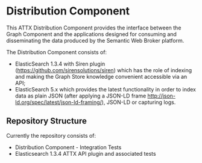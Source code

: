 # Distribution Component

This ATTX Distribution Component provides the interface between the Graph Component and the applications designed for consuming and disseminating the data produced by the Semantic Web Broker platform.

The Distribution Component consists of:
* ElasticSearch 1.3.4 with Siren plugin (https://github.com/sirensolutions/siren) which has the role of indexing and making the Graph Store knowledge convenient accessible via an API;
* ElasticSearch 5.x which provides the latest functionality in order to index data as plain JSON (after applying a JSON-LD frame http://json-ld.org/spec/latest/json-ld-framing/), JSON-LD or capturing logs.

## Repository Structure

Currently the repository consists of:
* Distribution Component - Integration Tests
* Elasticsearch 1.3.4 ATTX API plugin and associated tests
